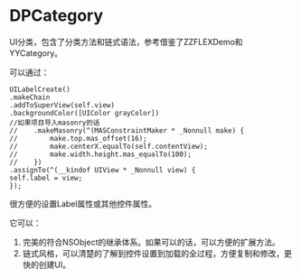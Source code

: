 # DPCategory
UI分类，包含了分类方法和链式语法，参考借鉴了ZZFLEXDemo和YYCategory。

可以通过：

```
UILabelCreate()
.makeChain
.addToSuperView(self.view)
.backgroundColor([UIColor grayColor])
//如果项目导入masonry的话
//    .makeMasonry(^(MASConstraintMaker * _Nonnull make) {
//        make.top.mas_offset(16);
//        make.centerX.equalTo(self.contentView);
//        make.width.height.mas_equalTo(100);
//    })
.assignTo(^(__kindof UIView * _Nonnull view) {
self.label = view;
});
```
很方便的设置Label属性或其他控件属性。

它可以：

1. 完美的符合NSObject的继承体系。如果可以的话，可以方便的扩展方法。
2. 链式风格，可以清楚的了解到控件设置到加载的全过程，方便复制和修改，更快的创建UI。

